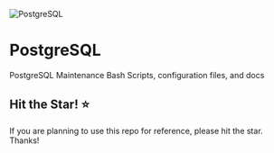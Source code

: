 
![PostgreSQL](https://img.shields.io/badge/PostgreSQL?logo=postgresql&logoSize=auto&labelColor=ffffff)

# PostgreSQL

PostgreSQL Maintenance Bash Scripts, configuration files, and docs

## Hit the Star! :star:

If you are planning to use this repo for reference, please hit the star. Thanks!

